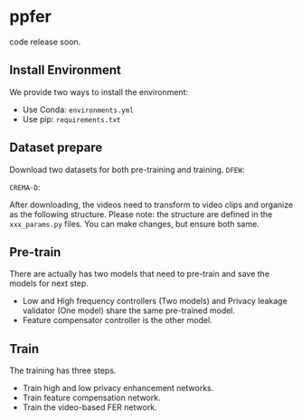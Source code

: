 # ppfer

code release soon.

## Install Environment
We provide two ways to install the environment:
- Use Conda: `environments.yml`
- Use pip: `requirements.txt`

## Dataset prepare
Download two datasets for both pre-training and training.
`DFEW`: 

`CREMA-D`:

After downloading, the videos need to transform to video clips and organize as the following structure. Please note: the structure are defined in the `xxx_params.py` files. You can make changes, but ensure both same.


## 

  
## Pre-train
There are actually has two models that need to pre-train and save the models for next step.
- Low and High frequency controllers (Two models) and Privacy leakage validator (One model) share the same pre-trained model.
- Feature compensator controller is the other model.


## Train
The training has three steps.
- Train high and low privacy enhancement networks.
- Train feature compensation network. 
- Train the video-based FER network.

